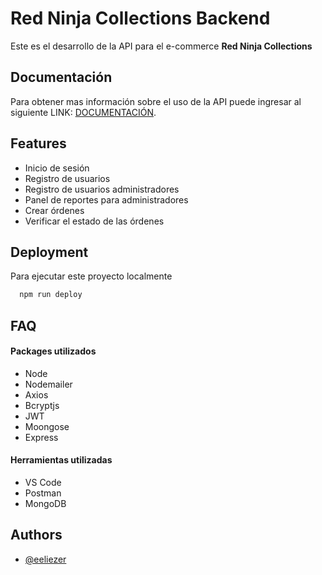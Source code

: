
# Red Ninja Collections Backend

Este es el desarrollo de la API para el e-commerce **Red Ninja Collections**


## Documentación

Para obtener mas información sobre el uso de la API puede ingresar al siguiente LINK:  [DOCUMENTACIÓN](https://documenter.getpostman.com/view/27995144/2s9YJW5kZQ).


## Features

- Inicio de sesión
- Registro de usuarios
- Registro de usuarios administradores
- Panel de reportes para administradores
- Crear órdenes
- Verificar el estado de las órdenes

## Deployment

Para ejecutar este proyecto localmente

```bash
  npm run deploy
```


## FAQ

#### Packages utilizados

- Node
- Nodemailer
- Axios
- Bcryptjs
- JWT
- Moongose
- Express

#### Herramientas utilizadas

- VS Code
- Postman
- MongoDB


## Authors

- [@eeliezer](https://www.github.com/eeliezer)
